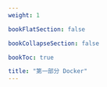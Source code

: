 ```yaml
---
weight: 1

bookFlatSection: false

bookCollapseSection: false

bookToc: true

title: "第一部分 Docker"
---
```

